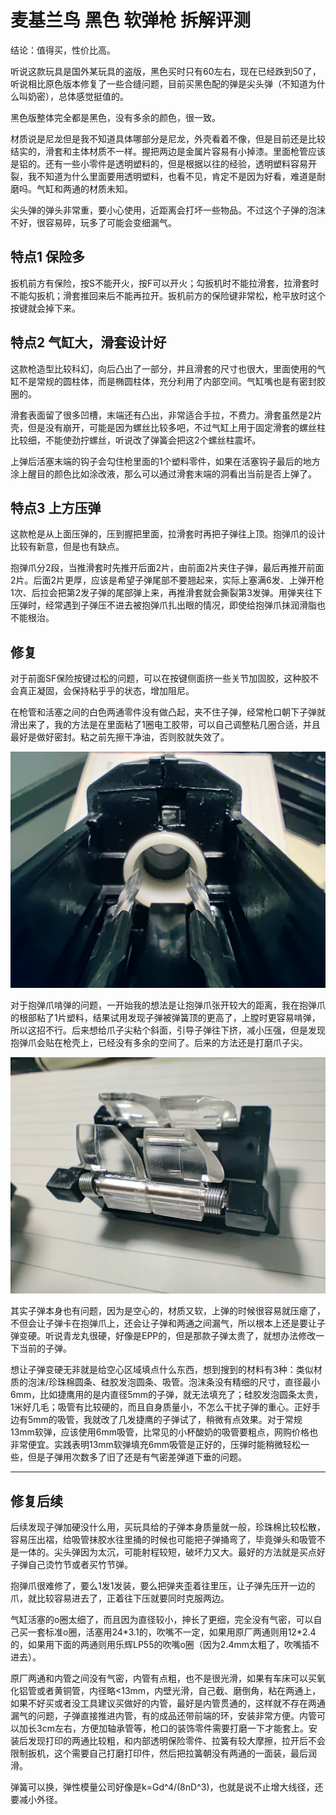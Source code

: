 # 麦基兰鸟 黑色 软弹枪 拆解评测

结论：值得买，性价比高。

听说这款玩具是国外某玩具的盗版，黑色买时只有60左右，现在已经跌到50了，听说相比原色版本修复了一些合缝问题，目前买黑色配的弹是尖头弹（不知道为什么叫奶密），总体感觉挺值的。

黑色版整体完全都是黑色，没有多余的颜色，很一致。

材质说是尼龙但是我不知道具体哪部分是尼龙，外壳看着不像，但是目前还是比较结实的，滑套和主体材质不一样。握把两边是金属片容易有小掉漆。里面枪管应该是铝的。还有一些小零件是透明塑料的，但是根据以往的经验，透明塑料容易开裂，我不知道为什么里面要用透明塑料，也看不见，肯定不是因为好看，难道是耐磨吗。气缸和两通的材质未知。

尖头弹的弹头非常重，要小心使用，近距离会打坏一些物品。不过这个子弹的泡沫不好，很容易碎，玩多了可能会变细漏气。

## 特点1 保险多

扳机前方有保险，按S不能开火，按F可以开火；勾扳机时不能拉滑套，拉滑套时不能勾扳机；滑套推回来后不能再拉开。扳机前方的保险键非常松，枪平放时这个按键就会掉下来。

## 特点2 气缸大，滑套设计好
这款枪造型比较科幻，向后凸出了一部分，并且滑套的尺寸也很大，里面使用的气缸不是常规的圆柱体，而是椭圆柱体，充分利用了内部空间。气缸嘴也是有密封胶圈的。

滑套表面留了很多凹槽，末端还有凸出，非常适合手拉，不费力。滑套虽然是2片壳，但是没有崩开，可能是因为螺丝比较多吧，不过气缸上用于固定滑套的螺丝柱比较细，不能使劲拧螺丝，听说改了弹簧会把这2个螺丝柱震坏。

上弹后活塞末端的钩子会勾住枪里面的1个塑料零件，如果在活塞钩子最后的地方涂上醒目的颜色比如涂改液，那么可以通过滑套末端的洞看出当前是否上弹了。

## 特点3 上方压弹

这款枪是从上面压弹的，压到握把里面，拉滑套时再把子弹往上顶。抱弹爪的设计比较有新意，但是也有缺点。

抱弹爪分2段，当推滑套时先推开后面2片，由前面2片夹住子弹，最后再推开前面2片。后面2片更厚，应该是希望子弹尾部不要翘起来，实际上塞满6发、上弹开枪1次、后拉会把第2发子弹的尾部弹上来，再推滑套就会撕裂第3发弹。用弹夹往下压弹时，经常遇到子弹压不进去被抱弹爪扎出眼的情况，即使给抱弹爪抹润滑脂也不能根治。

## 修复

对于前面SF保险按键过松的问题，可以在按键侧面挤一些关节加固胶，这种胶不会真正凝固，会保持粘乎乎的状态，增加阻尼。

在枪管和活塞之间的白色两通零件没有做凸起，夹不住子弹，经常枪口朝下子弹就滑出来了，我的方法是在里面粘了1圈电工胶带，可以自己调整粘几圈合适，并且最好是做好密封。粘之前先擦干净油，否则胶就失效了。

![](./assets/麦基兰鸟%20%281%29.jpg)

对于抱弹爪啃弹的问题，一开始我的想法是让抱弹爪张开较大的距离，我在抱弹爪的根部粘了1片塑料，结果试用发现子弹被弹簧顶的更高了，上膛时更容易啃弹，所以这招不行。后来想给爪子尖粘个斜面，引导子弹往下挤，减小压强，但是发现抱弹爪会贴在枪壳上，已经没有多余的空间了。后来的方法还是打磨爪子尖。

![](./assets/麦基兰鸟%20%282%29.jpg)

其实子弹本身也有问题，因为是空心的，材质又软，上弹的时候很容易就压瘪了，不但会让子弹卡在抱弹爪上，还会让子弹和两通之间漏气，所以根本上还是要让子弹变硬。听说青龙丸很硬，好像是EPP的，但是那款子弹太贵了，就想办法修改一下当前的子弹。

想让子弹变硬无非就是给空心区域填点什么东西，想到搜到的材料有3种：类似材质的泡沫/珍珠棉圆条、硅胶发泡圆条、吸管。泡沫条没有精细的尺寸，直径最小6mm，比如捷鹰用的是内直径5mm的子弹，就无法填充了；硅胶发泡圆条太贵，1米好几毛；吸管有比较硬的，而且自身质量小，不怎么干扰子弹的重心。正好手边有5mm的吸管，我就改了几发捷鹰的子弹试了，稍微有点效果。对于常规13mm软弹，应该使用6mm吸管，比常见的小杯酸奶的吸管要粗点，网购价格也非常便宜。实践表明13mm软弹填充6mm吸管是正好的，压弹时能稍微轻松一些，但是子弹用次数多了旧了还是有气密差弹道下垂的问题。

---

## 修复后续

后续发现子弹加硬没什么用，买玩具给的子弹本身质量就一般，珍珠棉比较松散，容易压出褶，给吸管抹胶水往里捅的时候也可能把子弹捅弯了，毕竟弹头和吸管不是一体的。尖头弹因为太沉，可能射程较短，破坏力又大。最好的方法就是买点好子弹自己烫竹节或者买竹节弹。

抱弹爪很难修了，要么1发1发装，要么把弹夹歪着往里压，让子弹先压开一边的爪，就比较容易进去了，正着往下压就要同时克服两边。

气缸活塞的o圈太细了，而且因为直径较小，抻长了更细，完全没有气密，可以自己买一套标准o圈，活塞用24\*3.1的，吹嘴不一定，如果用原厂两通则用12\*2.4的，如果用下面的两通则用乐辉LP55的吹嘴o圈（因为2.4mm太粗了，吹嘴插不进去）。

原厂两通和内管之间没有气密，内管有点粗，也不是很光滑，如果有车床可以买氧化铝管或者黄铜管，内径略<13mm，内壁光滑，自己截、磨倒角，粘在两通上，如果不好买或者没工具建议买做好的内管，最好是内管贯通的，这样就不存在两通漏气的问题，子弹直接推进内管，有的成品还带前端的环，安装非常方便。内管可以加长3cm左右，方便加轴承管等，枪口的装饰零件需要打磨一下才能套上。安装后发现打印的两通比较粗，和内部透明保险零件、拉簧有较大摩擦，拉开后不会限制扳机，这个需要自己打磨打印件，然后把拉簧朝没有两通的一面装，最后润滑。

弹簧可以换，弹性模量公司好像是k=Gd\^4/(8nD\^3)，也就是说不止增大线径，还要减小外径。